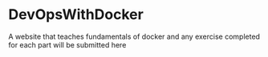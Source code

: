 # DevOpsWithDocker
A website that teaches fundamentals of docker and any exercise completed for each part will be submitted here
